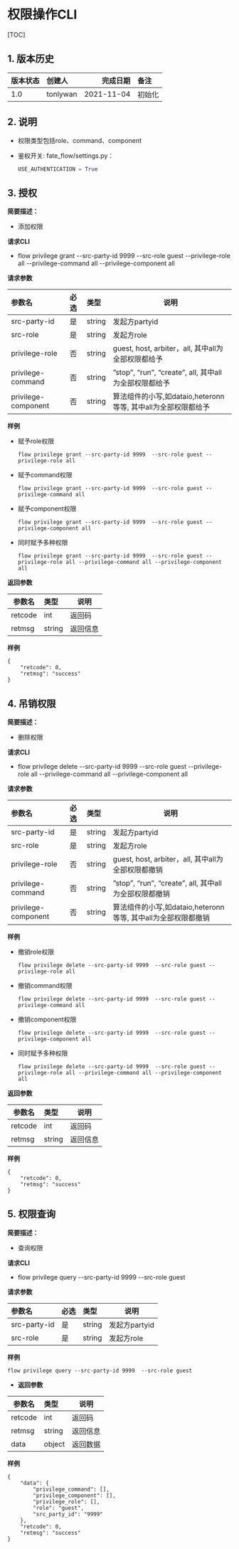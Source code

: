 # 权限操作CLI
[TOC]

## 1. 版本历史
| 版本状态      |  创建人|  完成日期 | 备注  |
| :-------- | :--------| --------:| :-- |
|1.0	|tonlywan|2021-11-04	|初始化|



## 2. 说明

- 权限类型包括role、command、component

- 鉴权开关: fate_flow/settings.py：

  ```python
  USE_AUTHENTICATION = True
  ```

## 3.  授权

**简要描述：** 

- 添加权限

**请求CLI** 

- flow privilege grant --src-party-id 9999  --src-role guest --privilege-role all --privilege-command all --privilege-component all

**请求参数** 

| 参数名              | 必选 | 类型   | 说明                                                         |
| :------------------ | :--- | :----- | ------------------------------------------------------------ |
| src-party-id        | 是   | string | 发起方partyid                                                |
| src-role            | 是   | string | 发起方role                                                   |
| privilege-role      | 否   | string | guest, host, arbiter，all, 其中all为全部权限都给予           |
| privilege-command   | 否   | string | ”stop”, “run”, “create”, all, 其中all为全部权限都给予        |
| privilege-component | 否   | string | 算法组件的小写,如dataio,heteronn等等, 其中all为全部权限都给予 |

**样例** 

- 赋予role权限

  ```shell
  flow privilege grant --src-party-id 9999  --src-role guest --privilege-role all
  ```
  
- 赋予command权限

  ```shell
  flow privilege grant --src-party-id 9999  --src-role guest --privilege-command all
  ```
  
- 赋予component权限

  ```shell
  flow privilege grant --src-party-id 9999  --src-role guest --privilege-component all
  ```

- 同时赋予多种权限

  ```shell
  flow privilege grant --src-party-id 9999  --src-role guest --privilege-role all --privilege-command all --privilege-component all
  ```

  

**返回参数** 

| 参数名  | 类型   | 说明     |
| ------- | :----- | -------- |
| retcode | int    | 返回码   |
| retmsg  | string | 返回信息 |

**样例** 

```shell
{
    "retcode": 0,
    "retmsg": "success"
}
```



## 4.  吊销权限

**简要描述：** 

- 删除权限

**请求CLI** 

- flow privilege delete --src-party-id 9999  --src-role guest --privilege-role all --privilege-command all --privilege-component all

**请求参数** 

| 参数名              | 必选 | 类型   | 说明                                                         |
| :------------------ | :--- | :----- | ------------------------------------------------------------ |
| src-party-id        | 是   | string | 发起方partyid                                                |
| src-role            | 是   | string | 发起方role                                                   |
| privilege-role      | 否   | string | guest, host, arbiter，all, 其中all为全部权限都撤销           |
| privilege-command   | 否   | string | ”stop”, “run”, “create”, all, 其中all为全部权限都撤销        |
| privilege-component | 否   | string | 算法组件的小写,如dataio,heteronn等等, 其中all为全部权限都撤销 |

**样例** 

- 撤销role权限

  ```shell
  flow privilege delete --src-party-id 9999  --src-role guest --privilege-role all
  ```

- 撤销command权限

  ```shell
  flow privilege delete --src-party-id 9999  --src-role guest --privilege-command all
  ```

- 撤销component权限

  ```shell
  flow privilege delete --src-party-id 9999  --src-role guest --privilege-component all
  ```

- 同时赋予多种权限

  ```shell
  flow privilege delete --src-party-id 9999  --src-role guest --privilege-role all --privilege-command all --privilege-component all
  ```

**返回参数** 

| 参数名  | 类型   | 说明     |
| ------- | :----- | -------- |
| retcode | int    | 返回码   |
| retmsg  | string | 返回信息 |

**样例** 

```shell
{
    "retcode": 0,
    "retmsg": "success"
}
```



## 5.  权限查询

**简要描述：** 

- 查询权限

**请求CLI** 

- flow privilege query --src-party-id 9999  --src-role guest 

**请求参数** 

| 参数名       | 必选 | 类型   | 说明          |
| :----------- | :--- | :----- | ------------- |
| src-party-id | 是   | string | 发起方partyid |
| src-role     | 是   | string | 发起方role    |

**样例** 

```shell
flow privilege query --src-party-id 9999  --src-role guest 
```

- **返回参数** 


| 参数名  | 类型   | 说明     |
| ------- | :----- | -------- |
| retcode | int    | 返回码   |
| retmsg  | string | 返回信息 |
| data    | object | 返回数据 |

**样例** 

```shell
{
    "data": {
        "privilege_command": [],
        "privilege_component": [],
        "privilege_role": [],
        "role": "guest",
        "src_party_id": "9999"
    },
    "retcode": 0,
    "retmsg": "success"
}

```

